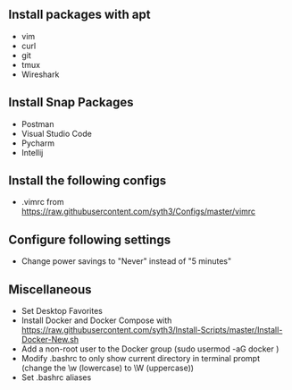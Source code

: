 ## Install packages with apt
- vim
- curl
- git
- tmux
- Wireshark

## Install Snap Packages
- Postman
- Visual Studio Code
- Pycharm
- Intellij

## Install the following configs
- .vimrc from https://raw.githubusercontent.com/syth3/Configs/master/vimrc

## Configure following settings
- Change power savings to "Never" instead of "5 minutes"

## Miscellaneous
- Set Desktop Favorites
- Install Docker and Docker Compose with https://raw.githubusercontent.com/syth3/Install-Scripts/master/Install-Docker-New.sh
- Add a non-root user to the Docker group (sudo usermod -aG docker <username>)
- Modify .bashrc to only show current directory in terminal prompt (change the \w (lowercase) to \W (uppercase))
- Set .bashrc aliases
